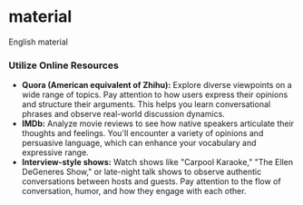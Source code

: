 



# material



English material

### Utilize Online Resources

- **Quora (American equivalent of Zhihu):** Explore diverse viewpoints on a wide range of topics.  Pay attention to how users express their opinions and structure their arguments.  This helps you learn conversational phrases and observe real-world discussion dynamics.
- **IMDb:** Analyze movie reviews to see how native speakers articulate their thoughts and feelings.  You'll encounter a variety of opinions and persuasive language, which can enhance your vocabulary and expressive range.
- **Interview-style shows:** Watch shows like "Carpool Karaoke," "The Ellen DeGeneres Show," or late-night talk shows to observe authentic conversations between hosts and guests.  Pay attention to the flow of conversation, humor, and how they engage with each other.

[IMDB]: https://www.imdb.com/title/tt0816692/?ref_=chttp_t_19
[Quora]: https://www.quora.com/

[口语]: https://github.com/ZuodaoTech/everyone-can-use-english/blob/main/book/chapter2.md


